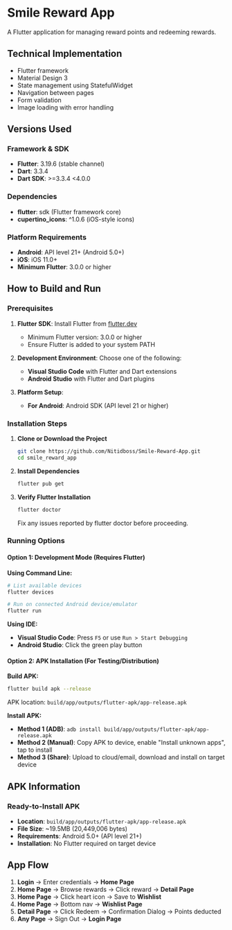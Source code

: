 # Smile Reward App

A Flutter application for managing reward points and redeeming rewards.

## Technical Implementation

- Flutter framework
- Material Design 3
- State management using StatefulWidget
- Navigation between pages
- Form validation
- Image loading with error handling

## Versions Used

### Framework & SDK

- **Flutter**: 3.19.6 (stable channel)
- **Dart**: 3.3.4
- **Dart SDK**: >=3.3.4 <4.0.0

### Dependencies

- **flutter**: sdk (Flutter framework core)
- **cupertino_icons**: ^1.0.6 (iOS-style icons)

### Platform Requirements

- **Android**: API level 21+ (Android 5.0+)
- **iOS**: iOS 11.0+
- **Minimum Flutter**: 3.0.0 or higher

## How to Build and Run

### Prerequisites

1. **Flutter SDK**: Install Flutter from [flutter.dev](https://flutter.dev/docs/get-started/install)

   - Minimum Flutter version: 3.0.0 or higher
   - Ensure Flutter is added to your system PATH

2. **Development Environment**: Choose one of the following:

   - **Visual Studio Code** with Flutter and Dart extensions
   - **Android Studio** with Flutter and Dart plugins

3. **Platform Setup**:
   - **For Android**: Android SDK (API level 21 or higher)

### Installation Steps

1. **Clone or Download the Project**

   ```bash
   git clone https://github.com/Nitidboss/Smile-Reward-App.git
   cd smile_reward_app
   ```

2. **Install Dependencies**

   ```bash
   flutter pub get
   ```

3. **Verify Flutter Installation**
   ```bash
   flutter doctor
   ```
   Fix any issues reported by flutter doctor before proceeding.

### Running Options

#### Option 1: Development Mode (Requires Flutter)

**Using Command Line:**

```bash
# List available devices
flutter devices

# Run on connected Android device/emulator
flutter run
```

**Using IDE:**

- **Visual Studio Code**: Press `F5` or use `Run > Start Debugging`
- **Android Studio**: Click the green play button

#### Option 2: APK Installation (For Testing/Distribution)

**Build APK:**

```bash
flutter build apk --release
```

APK location: `build/app/outputs/flutter-apk/app-release.apk`

**Install APK:**

- **Method 1 (ADB)**: `adb install build/app/outputs/flutter-apk/app-release.apk`
- **Method 2 (Manual)**: Copy APK to device, enable "Install unknown apps", tap to install
- **Method 3 (Share)**: Upload to cloud/email, download and install on target device

## APK Information

### Ready-to-Install APK

- **Location**: `build/app/outputs/flutter-apk/app-release.apk`
- **File Size**: ~19.5MB (20,449,006 bytes)
- **Requirements**: Android 5.0+ (API level 21+)
- **Installation**: No Flutter required on target device

## App Flow

1. **Login** → Enter credentials → **Home Page**
2. **Home Page** → Browse rewards → Click reward → **Detail Page**
3. **Home Page** → Click heart icon → Save to **Wishlist**
4. **Home Page** → Bottom nav → **Wishlist Page**
5. **Detail Page** → Click Redeem → Confirmation Dialog → Points deducted
6. **Any Page** → Sign Out → **Login Page**
